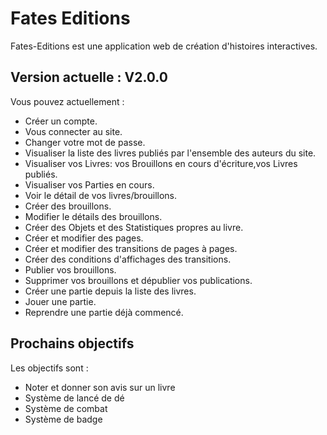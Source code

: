 Fates Editions
=================

Fates-Editions est une application web de création d'histoires interactives.

Version actuelle : V2.0.0
----------------
Vous pouvez actuellement :
- Créer un compte.
- Vous connecter au site.
- Changer votre mot de passe.
- Visualiser la liste des livres publiés par l'ensemble des auteurs du site.
- Visualiser vos Livres: vos Brouillons en cours d'écriture,vos Livres publiés.
- Visualiser vos Parties en cours.
- Voir le détail de vos livres/brouillons.
- Créer des brouillons.
- Modifier le détails des brouillons.
- Créer des Objets et des Statistiques propres au livre.
- Créer et modifier des pages.
- Créer et modifier des transitions de pages à pages.
- Créer des conditions d'affichages des transitions.
- Publier vos brouillons.
- Supprimer vos brouillons et dépublier vos publications.
- Créer une partie depuis la liste des livres.
- Jouer une partie.
- Reprendre une partie déjà commencé.

Prochains objectifs
-------------------
Les objectifs sont :
 - Noter et donner son avis sur un livre
 - Système de lancé de dé
 - Système de combat
 - Système de badge
